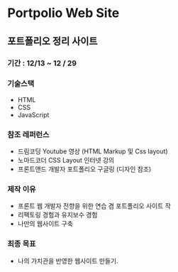 # Portpolio Web Site

## 포트폴리오 정리 사이트

### 기간 : 12/13 ~ 12 / 29

### 기술스택

- HTML
- CSS
- JavaScript

### 참조 레퍼런스

- 드림코딩 Youtube 영상 (HTML Markup 및 Css layout)
- 노마드코더 CSS Layout 인터넷 강의
- 프론트앤드 개발자 포트폴리오 구글링 (디자인 참조)

### 제작 이유

- 프론트 웹 개발자 전향을 위한 연습 겸 포트폴리오 사이트 작
- 리팩토링 경험과 유지보수 경험
- 나만의 웹사이트 구축

### 최종 목표

- 나의 가치관을 반영한 웹사이트 만들기.
